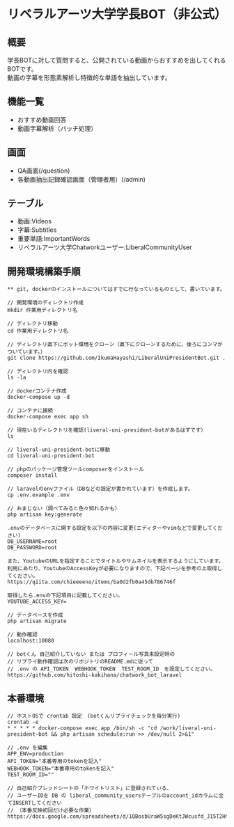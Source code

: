 # リベラルアーツ大学学長BOT（非公式）
## 概要
学長BOTに対して質問すると、公開されている動画からおすすめを出してくれるBOTです。  
動画の字幕を形態素解析し特徴的な単語を抽出しています。

## 機能一覧
- おすすめ動画回答
- 動画字幕解析（バッチ処理）

## 画面
- QA画面(/question)
- 各動画抽出記録確認画面（管理者用）(/admin)

## テーブル
- 動画:Videos
- 字幕:Subtitles
- 重要単語:ImportantWords
- リベラルアーツ大学Chatworkユーザー:LiberalCommunityUser

## 開発環境構築手順
```
** git, dockerのインストールについてはすでに行なっているものとして、書いています。

// 開発環境のディレクトリ作成
mkdir 作業用ディレクトリ名

// ディレクトリ移動
cd 作業用ディレクトリ名

// ディレクトリ直下にボット環境をクローン（直下にクローンするために、後ろにコンマがついています。）
git clone https://github.com/IkumaHayashi/LiberalUniPresidentBot.git .

// ディレクトリ内を確認
ls -la

// dockerコンテナ作成
docker-compose up -d

// コンテナに接続
docker-compose exec app sh

// 現在いるディレクトリを確認(liveral-uni-president-botがあるはずです）
ls

// liveral-uni-president-botに移動
cd liveral-uni-president-bot

// phpのパッケージ管理ツールcomposerをインストール
composer install

// laravelのenvファイル（DBなどの設定が書かれています）を作成します。
cp .env.example .env

// おまじない（調べてみると色々知れるかも）
php artisan key:generate

.envのデータベースに関する設定を以下の内容に変更(エディターやvimなどで変更してください)
DB_USERNAME=root
DB_PASSWORD=root

また、YoutubeのURLを指定することでタイトルやサムネイルを表示するようにしています。
利用にあたり、YoutubeのAccessKeyが必要になりますので、下記ページを参考の上取得してください。
https://qiita.com/chieeeeno/items/ba0d2fb0a45db786746f

取得したら.envの下記項目に記載してください。
YOUTUBE_ACCESS_KEY=

// データベースを作成
php artisan migrate

// 動作確認
localhost:10080

// botくん 自己紹介していない または プロフィール写真未設定時の
// リプライ動作確認は次のリポジトリのREADME.mdに従って
// .env の API_TOKEN  WEBHOOK_TOKEN  TEST_ROOM_ID　を設定してください。
https://github.com/hitoshi-kakihana/chatwork_bot_laravel
```

## 本番環境
```
// ホストOSで crontab 設定　(botくんリプライチェックを毎分実行)
crontab -e
* * * * * docker-compose exec app /bin/sh -c "cd /work/liveral-uni-president-bot && php artisan schedule:run >> /dev/null 2>&1"

// .env を編集
APP_ENV=production
API_TOKEN="本番専用のtokenを記入"
WEBHOOK_TOKEN="本番専用のtokenを記入"
TEST_ROOM_ID=""

// 自己紹介プレッドシートの「ホワイトリスト」に登録されている、
// ユーザーIDを DB の liberal_community_usersテーブルのaccount_idカラムに全てINSERTしてください 
// （本番反映初回だけ必要な作業）
https://docs.google.com/spreadsheets/d/1QBosbUraW5sgDeKtJWcusfd_J15T2Htz5KN5KbauoHk/edit#gid=1820809320
```